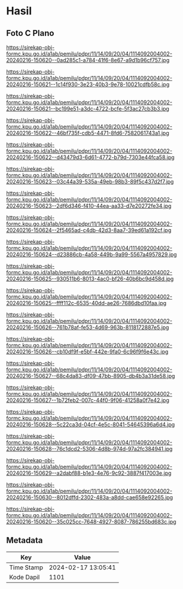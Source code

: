# Hasil

## Foto C Plano

https://sirekap-obj-formc.kpu.go.id/a1ab/pemilu/pdpr/11/14/09/20/04/1114092004002-20240216-150620--0ad285c1-a784-41f6-8e67-a9d1b96cf757.jpg

https://sirekap-obj-formc.kpu.go.id/a1ab/pemilu/pdpr/11/14/09/20/04/1114092004002-20240216-150621--1c14f930-3e23-40b3-9e78-10021cdfb58c.jpg

https://sirekap-obj-formc.kpu.go.id/a1ab/pemilu/pdpr/11/14/09/20/04/1114092004002-20240216-150621--bc199e51-a3dc-4722-bcfe-5f3ac27cb3b3.jpg

https://sirekap-obj-formc.kpu.go.id/a1ab/pemilu/pdpr/11/14/09/20/04/1114092004002-20240216-150622--46bf735f-cdb5-4471-8fd6-7582061743a1.jpg

https://sirekap-obj-formc.kpu.go.id/a1ab/pemilu/pdpr/11/14/09/20/04/1114092004002-20240216-150622--d43479d3-6d61-4772-b79d-7303e44fca58.jpg

https://sirekap-obj-formc.kpu.go.id/a1ab/pemilu/pdpr/11/14/09/20/04/1114092004002-20240216-150623--03c44a39-535a-49eb-98b3-89f5c437d2f7.jpg

https://sirekap-obj-formc.kpu.go.id/a1ab/pemilu/pdpr/11/14/09/20/04/1114092004002-20240216-150623--2df6d346-f410-44ea-aa33-d7e20272fe34.jpg

https://sirekap-obj-formc.kpu.go.id/a1ab/pemilu/pdpr/11/14/09/20/04/1114092004002-20240216-150624--2f5465ad-c4db-42d3-8aa7-39ed61a192cf.jpg

https://sirekap-obj-formc.kpu.go.id/a1ab/pemilu/pdpr/11/14/09/20/04/1114092004002-20240216-150624--d23886cb-4a58-449b-9a99-5567a4957829.jpg

https://sirekap-obj-formc.kpu.go.id/a1ab/pemilu/pdpr/11/14/09/20/04/1114092004002-20240216-150625--930511b6-8013-4ac0-bf26-40b6bc9d458d.jpg

https://sirekap-obj-formc.kpu.go.id/a1ab/pemilu/pdpr/11/14/09/20/04/1114092004002-20240216-150625--ffff112c-6535-40dd-ae26-7686dbd10faa.jpg

https://sirekap-obj-formc.kpu.go.id/a1ab/pemilu/pdpr/11/14/09/20/04/1114092004002-20240216-150626--761b78af-fe53-4d69-963b-8118172887e5.jpg

https://sirekap-obj-formc.kpu.go.id/a1ab/pemilu/pdpr/11/14/09/20/04/1114092004002-20240216-150626--cb10df9f-e5bf-442e-9fa0-6c96f9f6e43c.jpg

https://sirekap-obj-formc.kpu.go.id/a1ab/pemilu/pdpr/11/14/09/20/04/1114092004002-20240216-150627--68c4da83-df09-47bb-8905-db4b3a31de58.jpg

https://sirekap-obj-formc.kpu.go.id/a1ab/pemilu/pdpr/11/14/09/20/04/1114092004002-20240216-150627--1b72feb2-007c-44f0-9f06-41258a0f7e42.jpg

https://sirekap-obj-formc.kpu.go.id/a1ab/pemilu/pdpr/11/14/09/20/04/1114092004002-20240216-150628--5c22ca3d-04cf-4e5c-8041-54645396a6d4.jpg

https://sirekap-obj-formc.kpu.go.id/a1ab/pemilu/pdpr/11/14/09/20/04/1114092004002-20240216-150628--76c1dcd2-5306-4d8b-974d-97a2fc384941.jpg

https://sirekap-obj-formc.kpu.go.id/a1ab/pemilu/pdpr/11/14/09/20/04/1114092004002-20240216-150629--a2dabf88-b1e3-4e76-9c92-3887f417003e.jpg

https://sirekap-obj-formc.kpu.go.id/a1ab/pemilu/pdpr/11/14/09/20/04/1114092004002-20240216-150630--8012dffd-2302-483a-a8dd-cae658e92265.jpg

https://sirekap-obj-formc.kpu.go.id/a1ab/pemilu/pdpr/11/14/09/20/04/1114092004002-20240216-150620--35c025cc-7648-4927-8087-786255bd683c.jpg


## Metadata

| Key        | Value               |
| ---------- | ------------------- |
| Time Stamp | 2024-02-17 13:05:41 |
| Kode Dapil | 1101                |



